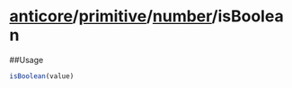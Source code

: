 # [anticore](../../../../../#reference)/[primitive](../../#reference)/[number](../#reference)/<a name="reference">isBoolean</a>

##Usage

```js
isBoolean(value)
```